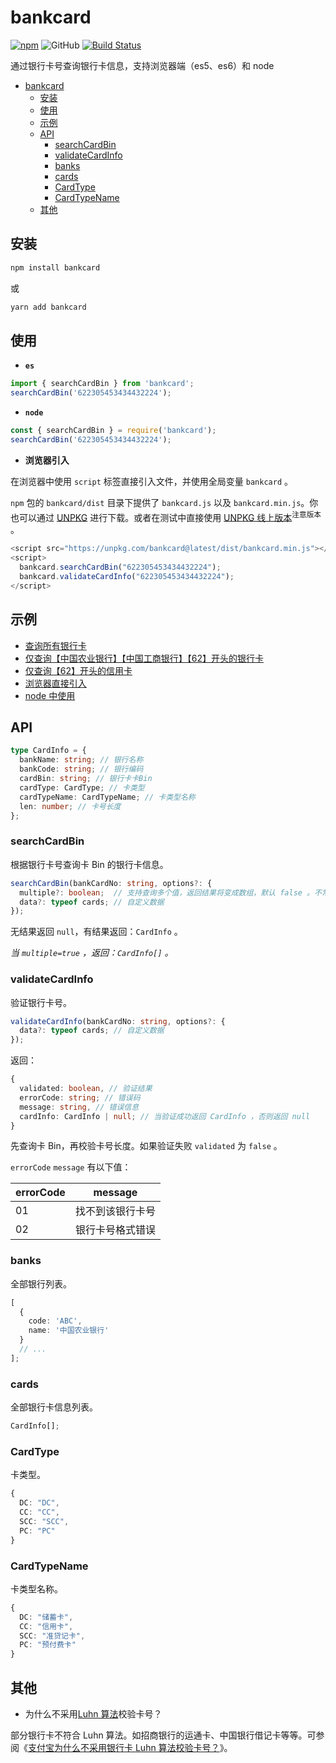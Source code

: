 # bankcard

[![npm](https://img.shields.io/npm/v/bankcard.svg)](https://npmjs.com/package/bankcard) ![GitHub](https://img.shields.io/github/license/caijf/bankcard.svg) [![Build Status](https://travis-ci.org/caijf/bankcard.svg?branch=master)](https://travis-ci.org/caijf/bankcard)

通过银行卡号查询银行卡信息，支持浏览器端（es5、es6）和 node

- [bankcard](#bankcard)
  - [安装](#安装)
  - [使用](#使用)
  - [示例](#示例)
  - [API](#api)
    - [searchCardBin](#searchcardbin)
    - [validateCardInfo](#validatecardinfo)
    - [banks](#banks)
    - [cards](#cards)
    - [CardType](#cardtype)
    - [CardTypeName](#cardtypename)
  - [其他](#其他)

## 安装

```bash
npm install bankcard
```

或

```bash
yarn add bankcard
```

## 使用

- **`es`**

```javascript
import { searchCardBin } from 'bankcard';
searchCardBin('622305453434432224');
```

- **`node`**

```javascript
const { searchCardBin } = require('bankcard');
searchCardBin('622305453434432224');
```

- **浏览器引入**

在浏览器中使用 `script` 标签直接引入文件，并使用全局变量 `bankcard` 。

`npm` 包的 `bankcard/dist` 目录下提供了 `bankcard.js` 以及 `bankcard.min.js`。你也可以通过 [UNPKG](https://unpkg.com/bankcard@latest/dist/) 进行下载。或者在测试中直接使用 [UNPKG 线上版本](https://unpkg.com/bankcard@latest/dist/bankcard.min.js)<sup>注意版本</sup> 。

```javascript
<script src="https://unpkg.com/bankcard@latest/dist/bankcard.min.js"></script>
<script>
  bankcard.searchCardBin("622305453434432224");
  bankcard.validateCardInfo("622305453434432224");
</script>
```

## 示例

- [查询所有银行卡](https://re3d4b.csb.app/)
- [仅查询【中国农业银行】【中国工商银行】【62】开头的银行卡](https://73e493.csb.app/)
- [仅查询【62】开头的信用卡](https://qsstkd.csb.app/)
- [浏览器直接引入](https://9ez3ui.csb.app/)
- [node 中使用](https://codesandbox.io/s/node-zhong-shi-yong-ggk38e?file=/index.js)

## API

```typescript
type CardInfo = {
  bankName: string; // 银行名称
  bankCode: string; // 银行编码
  cardBin: string; // 银行卡卡Bin
  cardType: CardType; // 卡类型
  cardTypeName: CardTypeName; // 卡类型名称
  len: number; // 卡号长度
};
```

### searchCardBin

根据银行卡号查询卡 Bin 的银行卡信息。

```typescript
searchCardBin(bankCardNo: string, options?: {
  multiple?: boolean;  // 支持查询多个值，返回结果将变成数组，默认 false 。不常用，仅少数不同银行的卡 bin 存在重复。
  data?: typeof cards; // 自定义数据
});
```

无结果返回 `null`，有结果返回：`CardInfo` 。

_当 `multiple=true` ，返回：`CardInfo[]` 。_

### validateCardInfo

验证银行卡号。

```typescript
validateCardInfo(bankCardNo: string, options?: {
  data?: typeof cards; // 自定义数据
});
```

返回：

```typescript
{
  validated: boolean, // 验证结果
  errorCode: string; // 错误码
  message: string, // 错误信息
  cardInfo: CardInfo | null; // 当验证成功返回 CardInfo ，否则返回 null
}
```

先查询卡 Bin，再校验卡号长度。如果验证失败 `validated` 为 `false` 。

`errorCode` `message` 有以下值：

| errorCode | message          |
| --------- | ---------------- |
| 01        | 找不到该银行卡号 |
| 02        | 银行卡号格式错误 |

### banks

全部银行列表。

```typescript
[
  {
    code: 'ABC',
    name: '中国农业银行'
  }
  // ...
];
```

### cards

全部银行卡信息列表。

```typescript
CardInfo[];
```

### CardType

卡类型。

```typescript
{
  DC: "DC",
  CC: "CC",
  SCC: "SCC",
  PC: "PC"
}
```

### CardTypeName

卡类型名称。

```typescript
{
  DC: "储蓄卡",
  CC: "信用卡",
  SCC: "准贷记卡",
  PC: "预付费卡"
}
```

## 其他

- 为什么不采用[Luhn 算法](https://baike.baidu.com/item/Luhn算法/22799984)校验卡号？

部分银行卡不符合 Luhn 算法。如招商银行的运通卡、中国银行借记卡等等。可参阅《[支付宝为什么不采用银行卡 Luhn 算法校验卡号？](https://www.zhihu.com/question/21729157)》。
